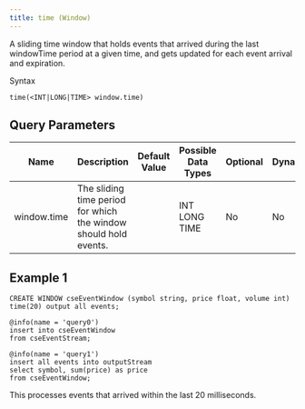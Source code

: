 ```yaml
---
title: time (Window)
---
```


A sliding time window that holds events that arrived during the last windowTime period at a given time, and gets updated for each event arrival and expiration.

Syntax

    time(<INT|LONG|TIME> window.time)

## Query Parameters

| Name        | Description                                                      | Default Value | Possible Data Types | Optional | Dynamic |
|-------------|------------------------------------------------------------------|---------------|---------------------|----------|---------|
| window.time | The sliding time period for which the window should hold events. |               | INT LONG TIME       | No       | No      |

## Example 1

    CREATE WINDOW cseEventWindow (symbol string, price float, volume int) time(20) output all events;

    @info(name = 'query0')
    insert into cseEventWindow
    from cseEventStream;

    @info(name = 'query1')
    insert all events into outputStream 
    select symbol, sum(price) as price
    from cseEventWindow;

This processes events that arrived within the last 20 milliseconds.
